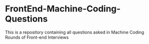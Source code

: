 # FrontEnd-Machine-Coding-Questions
This is a repository containing all questions asked in Machine Coding Rounds of Front-end Interviews
